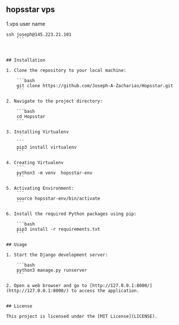 ## hopsstar vps

1.vps user name

```
ssh joseph@145.223.21.101
    ```



## Installation

1. Clone the repository to your local machine:

    ```bash
    git clone https://github.com/Joseph-A-Zacharias/Hopsstar.git
    ```

2. Navigate to the project directory:

    ```bash
    cd Hopsstar
    ```
    
3. Installing Virtualenv 
    
    ```
    pip3 install virtualenv
    ```
    
4. Creating Virtualenv
    ```
    python3 -m venv  hopsstar-env
    ```
    
5. Activating Environment:
    ```
    source hopsstar-env/bin/activate
    ```

6. Install the required Python packages using pip:

    ```bash
    pip3 install -r requirements.txt
    ```

## Usage

1. Start the Django development server:

    ```bash
    python3 manage.py runserver
    ```

2. Open a web browser and go to [http://127.0.0.1:8000/](http://127.0.0.1:8000/) to access the application.


## License

This project is licensed under the [MIT License](LICENSE).
